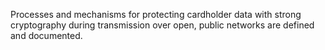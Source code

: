 Processes and mechanisms for protecting cardholder data with strong cryptography during transmission over open, public networks are defined and documented.